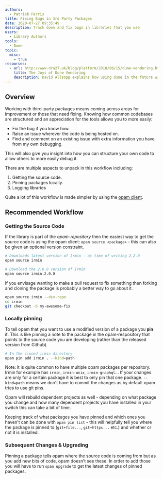 ```yaml
---
authors:
  - Patrick Ferris
title: Fixing Bugs in 3rd Party Packages
date: 2020-07-27 09:35:49
description: Track down and fix bugs in libraries that you use
users:
  - Library Authors
tools:
  - Dune
topic: 
  misc: 
    - true
resources: 
  - url: http://www.dra27.uk/blog/platform/2018/08/15/dune-vendoring.html
    title: The Joys of Dune Vendoring 
    description: David Allsopp explains how using dune in the future will make the development process (changing dependencies and rebuilding projects) much simpler and quicker
---
```


## Overview

Working with third-party packages means coming across areas for improvement or those that need fixing. Knowing how common codebases are structured and an appreciation for the tools allows you to more easily:

- Fix the bug if you know how.
- Raise an issue wherever the code is being hosted on.
- Find and comment on an existing issue with extra information you have from my own debugging.

This will also give you insight into how you can structure your own code to allow others to more easily debug it. 

There are multiple aspects to unpack in this workflow including: 

1. Getting the source code.
2. Pinning packages locally. 
3. Logging libraries 

Quite a lot of this workflow is made simpler by using the [opam client](/pages/opam/opam-client). 

## Recommended Workflow

### Getting the Source Code

If the library is part of the *opam-repository* then the easiest way to get the source code is using the opam client: `opam source <package>` - this can also be given an optional version constraint.

```bash
# Downloads latest version of Irmin - at time of writing 2.2.0
opam source irmin

# Download the 2.0.0 version of Irmin
opam source irmin.2.0.0
```

If you envisage wanting to make a pull request to fix something then forking and cloning the package is probably a better way to go about it.

```bash
opam source irmin --dev-repo
cd irmin
git checkout -b my-awesome-fix
```

### Locally pinning

To tell opam that you want to use a modified version of a package you **pin** it. This is like pinning a note to the package in the opam-respository that points to the source code you are developing (rather than the released version from Github). 

```bash
# In the cloned irmin directory 
opam pin add irmin . --kind=path 
```

Note: it is quite common to have multiple opam packages per repository. Irmin for example has `irmin`, `irmin-unix`, `irmin-graphql`... If your changes are only for a certain package it is best to only pin that one package. `--kind=path` means we don't have to commit the changes as by default opam tries to use git pins. 

Opam will rebuild dependent projects as well - depending on what package you change and how many dependent projects you have installed in your switch this can take a bit of time. 

Keeping track of what packages you have pinned and which ones you haven't can be done with `opam pin list` - this will helpfully tell you where the package is pinned to (`git+file...`, `git+https...` etc.) and whether or not it is installed.

### Subsequent Changes & Upgrading

Pinning a package tells opam where the source code is coming from but as you add new bits of code, opam doesn't see these. In order to add those you will have to run `opam upgrade` to get the latest changes of pinned packages.
